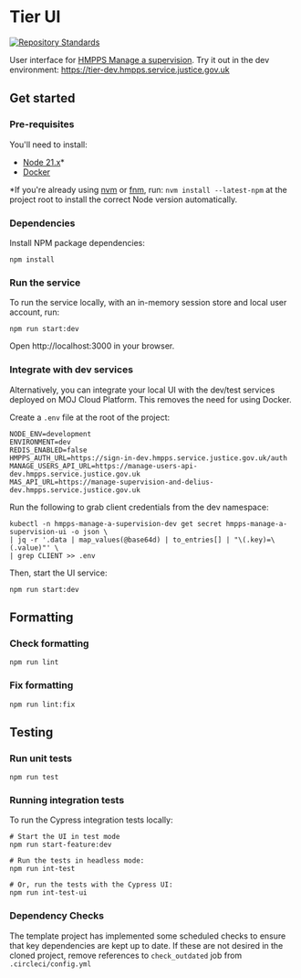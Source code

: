 # Tier UI

[![Repository Standards](https://img.shields.io/badge/dynamic/json?color=blue&logo=github&label=MoJ%20Compliant&query=%24.message&url=https%3A%2F%2Foperations-engineering-reports.cloud-platform.service.justice.gov.uk%2Fapi%2Fv1%2Fcompliant_public_repositories%2Fhmpps-tier-ui)](https://operations-engineering-reports.cloud-platform.service.justice.gov.uk/public-report/hmpps-tier-ui "Link to report")

User interface for [HMPPS Manage a supervision](https://github.com/ministryofjustice/hmpps-tier).
Try it out in the dev environment: https://tier-dev.hmpps.service.justice.gov.uk

## Get started

### Pre-requisites

You'll need to install:

* [Node 21.x](https://nodejs.org/download/release/latest-v21.x)*
* [Docker](https://www.docker.com/)

*If you're already using [nvm](https://github.com/nvm-sh/nvm) or [fnm](https://github.com/Schniz/fnm), run:
`nvm install --latest-npm` at the project root to install the correct Node version automatically.

### Dependencies

Install NPM package dependencies:

```shell
npm install
```

### Run the service

To run the service locally, with an in-memory session store and local user account, run:

```shell
npm run start:dev
```

Open http://localhost:3000 in your browser.

### Integrate with dev services

Alternatively, you can integrate your local UI with the dev/test services deployed on MOJ Cloud Platform.
This removes the need for using Docker.

Create a `.env` file at the root of the project:

```properties
NODE_ENV=development
ENVIRONMENT=dev
REDIS_ENABLED=false
HMPPS_AUTH_URL=https://sign-in-dev.hmpps.service.justice.gov.uk/auth
MANAGE_USERS_API_URL=https://manage-users-api-dev.hmpps.service.justice.gov.uk
MAS_API_URL=https://manage-supervision-and-delius-dev.hmpps.service.justice.gov.uk

```

Run the following to grab client credentials from the dev namespace:

```shell
kubectl -n hmpps-manage-a-supervision-dev get secret hmpps-manage-a-supervision-ui -o json \
| jq -r '.data | map_values(@base64d) | to_entries[] | "\(.key)=\(.value)"' \
| grep CLIENT >> .env
```

Then, start the UI service:

```shell
npm run start:dev
```

## Formatting

### Check formatting

`npm run lint`

### Fix formatting

`npm run lint:fix`

## Testing

### Run unit tests

`npm run test`

### Running integration tests

To run the Cypress integration tests locally:

```shell
# Start the UI in test mode
npm run start-feature:dev

# Run the tests in headless mode:
npm run int-test

# Or, run the tests with the Cypress UI:
npm run int-test-ui
```

### Dependency Checks

The template project has implemented some scheduled checks to ensure that key dependencies are kept up to date.
If these are not desired in the cloned project, remove references to `check_outdated` job from `.circleci/config.yml`